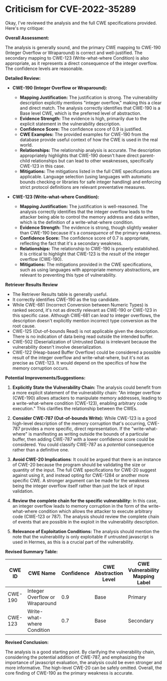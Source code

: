 # Criticism for CVE-2022-35289

Okay, I've reviewed the analysis and the full CWE specifications provided. Here's my critique:

**Overall Assessment:**

The analysis is generally sound, and the primary CWE mapping to CWE-190 (Integer Overflow or Wraparound) is correct and well-justified. The secondary mapping to CWE-123 (Write-what-where Condition) is also appropriate, as it represents a direct consequence of the integer overflow. The confidence levels are reasonable.

**Detailed Review:**

*   **CWE-190 (Integer Overflow or Wraparound):**
    *   **Mapping Justification:** The justification is strong. The vulnerability description explicitly mentions "integer overflow," making this a clear and direct match. The analysis correctly identifies that CWE-190 is a Base level CWE, which is the preferred level of abstraction.
    *   **Evidence Strength:** The evidence is high, primarily due to the explicit statement in the vulnerability description.
    *   **Confidence Score:** The confidence score of 0.9 is justified.
    * **CWE Examples:** The provided examples for CWE-190 from the database provide useful context of how the CWE is used in the real world.
    *   **Relationships:** The relationship analysis is accurate. The description appropriately highlights that CWE-190 doesn't have direct parent-child relationships but can lead to other weaknesses, specifically CWE-123 in this case.
    *   **Mitigations:** The mitigations listed in the full CWE specifications are applicable.  Language selection (using languages with automatic bounds checking or libraries for safe integer handling) and enforcing strict protocol definitions are relevant preventative measures.

*   **CWE-123 (Write-what-where Condition):**
    *   **Mapping Justification:** The justification is well-reasoned.  The analysis correctly identifies that the integer overflow leads to the attacker being able to control the memory address and data written, which is the definition of a write-what-where condition.
    *   **Evidence Strength:** The evidence is strong, though slightly weaker than CWE-190 because it's a *consequence* of the primary weakness.
    *   **Confidence Score:** The confidence score of 0.7 is appropriate, reflecting the fact that it's a secondary weakness.
    *   **Relationships:** The relationship to CWE-190 is properly established.  It is critical to highlight that CWE-123 is the *result* of the integer overflow (CWE-190).
    *   **Mitigations:** The mitigations provided in the CWE specifications, such as using languages with appropriate memory abstractions, are relevant to preventing this type of vulnerability.

**Retriever Results Review**

*   The Retriever Results table is generally useful.
*   It correctly identifies CWE-190 as the top candidate.
*   While CWE-681 (Incorrect Conversion between Numeric Types) is ranked second, it's not as directly relevant as CWE-190 or CWE-123 in this specific case. Although CWE-681 can *lead* to integer overflows, the description doesn't explicitly mention incorrect type conversion as the root cause.
*   CWE-125 (Out-of-bounds Read) is not applicable given the description. There is no indication of data being read outside the intended buffer.
*   CWE-502 (Deserialization of Untrusted Data) is irrelevant because the vulnerability doesn't involve deserialization.
*   CWE-122 (Heap-based Buffer Overflow) could be considered a possible result of the integer overflow and write-what-where, but it's not as precise as CWE-123. It would depend on the specifics of how the memory corruption occurs.

**Potential Improvements/Suggestions:**

1.  **Explicitly State the Vulnerability Chain:** The analysis could benefit from a more explicit statement of the vulnerability chain: "An integer overflow (CWE-190) allows attackers to manipulate memory addresses, leading to a write-what-where condition (CWE-123), enabling arbitrary code execution." This clarifies the relationship between the CWEs.

2.  **Consider CWE-787 (Out-of-bounds Write):** While CWE-123 is a good high-level description of the memory corruption that's occurring, CWE-787 provides a more specific, direct representation. If the "write-what-where" is manifesting as writing outside the bounds of a particular buffer, then adding CWE-787 with a lower confidence score could be considered. You could classify CWE-787 as a *potential* consequence rather than a definitive one.

3.  **Avoid CWE-20 Implications**: It could be argued that there is an instance of CWE-20 because the program should be validating the size or quantity of the input. The full CWE specifications for CWE-20 suggest against using it, and instead opting for CWE-1284 or another more specific CWE. A stronger argument can be made for the weakness being the integer overflow itself rather than just the lack of input validation.

4. **Review the complete chain for the specific vulnerability:** In this case, an integer overflow leads to memory corruption in the form of the write-what-where condition which allows the attacker to execute arbitrary code (CWE-123 or 787). The analysis should review the complete chain of events that are possible in the exploit in the vulnerability description.

5. **Relevance of Exploitation Conditions:** The analysis should mention the note that the vulnerability is only exploitable if untrusted javascript is used in Hermes, as this is a crucial part of the vulnerability.

**Revised Summary Table:**

| CWE ID | CWE Name | Confidence | CWE Abstraction Level | CWE Vulnerability Mapping Label | CWE-Vulnerability Mapping Notes |
|---|---|---|---|---|---|
| CWE-190 | Integer Overflow or Wraparound | 0.9 | Base | Primary | Allowed |
| CWE-123 | Write-what-where Condition | 0.7 | Base | Secondary | Allowed |

**Revised Conclusion:**

The analysis is a good starting point.  By clarifying the vulnerability chain, considering the potential addition of CWE-787, and emphasizing the importance of javascript evaluation, the analysis could be even stronger and more informative. The high-level CWE-20 can be safely omitted. Overall, the core finding of CWE-190 as the primary weakness is accurate.